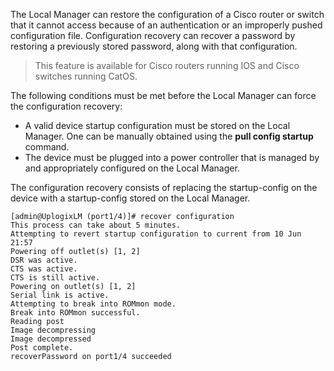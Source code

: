 The Local Manager can restore the configuration of a Cisco router or switch that it cannot access because of an authentication or an improperly pushed configuration file. Configuration recovery can recover a password by restoring a previously stored password, along with that configuration.

> This feature is available for Cisco routers running IOS and Cisco switches running CatOS.

The following conditions must be met before the Local Manager can force the configuration recovery:

* A valid device startup configuration must be stored on the Local Manager. One can be manually obtained using the **pull config startup** command.
* The device must be plugged into a power controller that is managed by and appropriately configured on the Local Manager.

The configuration recovery consists of replacing the startup-config on the device with a startup-config stored on the Local Manager.

```
[admin@UplogixLM (port1/4)]# recover configuration
This process can take about 5 minutes.
Attempting to revert startup configuration to current from 10 Jun 21:57
Powering off outlet(s) [1, 2]
DSR was active.
CTS was active.
CTS is still active.
Powering on outlet(s) [1, 2]
Serial link is active.
Attempting to break into ROMmon mode.
Break into ROMmon successful.
Reading post
Image decompressing
Image decompressed
Post complete.
recoverPassword on port1/4 succeeded
```